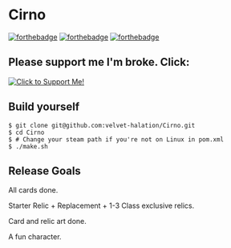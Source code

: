 # Cirno

[![forthebadge](https://forthebadge.com/images/badges/fuck-it-ship-it.svg)](https://forthebadge.com)
[![forthebadge](https://forthebadge.com/images/badges/built-with-love.svg)](https://forthebadge.com)
[![forthebadge](https://forthebadge.com/images/badges/compatibility-club-penguin.svg)](https://forthebadge.com)

## Please support me I'm broke. Click:

[![Click to Support Me!](https://i.imgur.com/cAdBKeb.png)](https://ko-fi.com/velvet_halation)

## Build yourself

```
$ git clone git@github.com:velvet-halation/Cirno.git
$ cd Cirno
$ # Change your steam path if you're not on Linux in pom.xml
$ ./make.sh
```

## Release Goals

All cards done.

Starter Relic + Replacement + 1-3 Class exclusive relics.

Card and relic art done.

A fun character.

